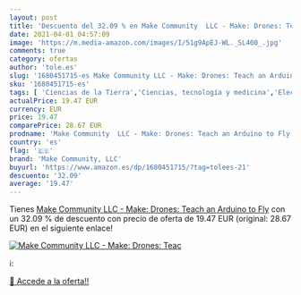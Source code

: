 ```yaml
---
layout: post
title: 'Descuento del 32.09 % en Make Community  LLC - Make: Drones: Teac'
date: 2021-04-01 04:57:09
image: 'https://m.media-amazon.com/images/I/51g9ApEJ-WL._SL400_.jpg'
comments: true
category: ofertas
author: 'tole.es'
slug: '1680451715-es Make Community LLC - Make: Drones: Teach an Arduino to Fly'
sku: '1680451715-es'
tags: [ 'Ciencias de la Tierra','Ciencias, tecnología y medicina','Electrónica y comunicaciones','Geografía','Informática, internet y medios digitales','Libros','Programación y desarrollo  de software','Sistemas de Información Geográfica (SIG)','Tecnología aeroespacial y aeronáutica','Tecnología e ingeniería','Tecnologías y ciencias aplicadas','Transporte y automóviles','arduino','make community, llc', ]
actualPrice: 19.47 EUR
currency: EUR
price: 19.47
comparePrice: 28.67 EUR
prodname: 'Make Community  LLC - Make: Drones: Teach an Arduino to Fly'
country: 'es'
flag: '🇪🇸'
brand: 'Make Community, LLC'
buyurl: 'https://www.amazon.es/dp/1680451715/?tag=tolees-21'
descuento: '32.09'
average: '19.47'
---
```


Tienes [Make Community  LLC - Make: Drones: Teach an Arduino to Fly](https://www.amazon.es/dp/1680451715/?tag=tolees-21) con un 32.09 % de descuento con precio de oferta de 19.47 EUR (original: 28.67 EUR) en el siguiente enlace!

[![Make Community  LLC - Make: Drones: Teac](https://m.media-amazon.com/images/I/51g9ApEJ-WL._SL400_.jpg)](https://www.amazon.es/dp/1680451715/?tag=tolees-21)

ℹ️:


[🛒 Accede a la oferta!!](https://www.amazon.es/dp/1680451715/?tag=tolees-21)
